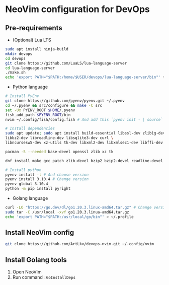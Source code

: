 # NeoVim configuration for DevOps

## Pre-requirements

* (Optional) Lua LTS
```sh
sudo apt install ninja-build
mkdir devops
cd devops
git clone https://github.com/LuaLS/lua-language-server
cd lua-language-server
./make.sh
echo 'export PATH="$PATH:/home/$USER/devops/lua-language-server/bin"' > ~/.profile

```

* Python language
```sh
# Install PyEnv
git clone https://github.com/pyenv/pyenv.git ~/.pyenv
cd ~/.pyenv && src/configure && make -C src
set -Ux PYENV_ROOT $HOME/.pyenv
fish_add_path $PYENV_ROOT/bin
nvim ~/.config/fish/config.fish # And add this `pyenv init - | source`

# Install dependencies
sudo apt update; sudo apt install build-essential libssl-dev zlib1g-dev \
libbz2-dev libreadline-dev libsqlite3-dev curl \
libncursesw5-dev xz-utils tk-dev libxml2-dev libxmlsec1-dev libffi-dev liblzma-dev

pacman -S --needed base-devel openssl zlib xz tk

dnf install make gcc patch zlib-devel bzip2 bzip2-devel readline-devel sqlite sqlite-devel openssl-devel tk-devel libffi-devel xz-devel libuuid-devel gdbm-devel libnsl2-devel

# Install python
pyenv install -l # And choose version
pyenv install 3.10.4 # Change version
pyenv global 3.10.4
python -m pip install pyright
```

* Golang language
```sh
curl -LO "https://go.dev/dl/go1.20.3.linux-amd64.tar.gz" # Change version
sudo tar -C /usr/local -xvf go1.20.3.linua-amd64.tar.gz
echo 'export PATH="$PATH:/usr/local/go/bin"' > ~/.profile
```

## Install NeoVim config
```sh
git clone https://github.com/ArtLkv/devops-nvim.git ~/.config/nvim
```

## Install Golang tools
1. Open NeoVim
2. Run command `:GoInstallDeps`

